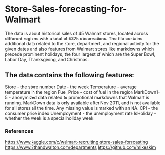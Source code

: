 # Store-Sales-forecasting-for-Walmart
The data is about historical sales of 45 Walmart stores, located across different regions with a total of 537k observations. The file contains additional data related to the store, department, and regional activity for the given dates and also features from Walmart stores like markdowns which precede prominent holidays, the four largest of which are the Super Bowl, Labor Day, Thanksgiving, and Christmas. 

## The data contains the following features: 
Store - the store number 
Date - the week 
Temperature - average temperature in the region 
Fuel_Price - cost of fuel in the region 
MarkDown1-5 - anonymized data related to promotional markdowns that Walmart is running. 
MarkDown data is only available after Nov 2011, and is not available for all stores all the time. Any missing value is marked with an NA. CPI - the consumer price index
Unemployment - the unemployment rate 
IsHoliday - whether the week is a special holiday week

### References
https://www.kaggle.com/c/walmart-recruiting-store-sales-forecasting
https://www.8thandwalton.com/departments
https://github.com/mikeskim
